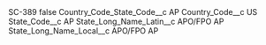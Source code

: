 <?xml version="1.0" encoding="UTF-8"?>
<CustomMetadata xmlns="http://soap.sforce.com/2006/04/metadata" xmlns:xsi="http://www.w3.org/2001/XMLSchema-instance" xmlns:xsd="http://www.w3.org/2001/XMLSchema">
    <label>SC-389</label>
    <protected>false</protected>
    <values>
        <field>Country_Code_State_Code__c</field>
        <value xsi:type="xsd:string">AP</value>
    </values>
    <values>
        <field>Country_Code__c</field>
        <value xsi:type="xsd:string">US</value>
    </values>
    <values>
        <field>State_Code__c</field>
        <value xsi:type="xsd:string">AP</value>
    </values>
    <values>
        <field>State_Long_Name_Latin__c</field>
        <value xsi:type="xsd:string">APO/FPO AP</value>
    </values>
    <values>
        <field>State_Long_Name_Local__c</field>
        <value xsi:type="xsd:string">APO/FPO AP</value>
    </values>
</CustomMetadata>
